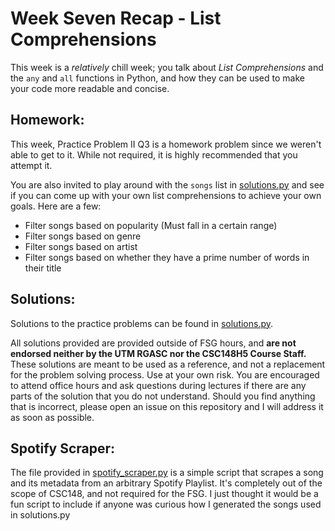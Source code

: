 # Week Seven Recap - List Comprehensions 

This week is a *relatively* chill week; you talk about *List Comprehensions* and the `any` and `all` functions in Python, and how they can be used to make your code more readable and concise. 

## Homework:
This week, Practice Problem II Q3 is a homework problem since we weren't able to get to it. While not required, it is highly recommended that you attempt it.

You are also invited to play around with the `songs` list in [solutions.py](solutions.py) and see if you can come up with your own list comprehensions to achieve your own goals. Here are a few:

- Filter songs based on popularity (Must fall in a certain range)
- Filter songs based on genre
- Filter songs based on artist
- Filter songs based on whether they have a prime number of words in their title

## Solutions: 
Solutions to the practice problems can be found in [solutions.py](solutions.py).

All solutions provided are provided outside of FSG hours, and **are not endorsed neither by the UTM RGASC nor the CSC148H5 Course Staff.** These solutions are meant to be used as a reference, and not a replacement for the problem solving process. Use at your own risk. You are encouraged to attend office hours and ask questions during lectures if there are any parts of the solution that you do not understand. Should you find anything that is incorrect, please open an issue on this repository and I will address it as soon as possible.

## Spotify Scraper:
The file provided in [spotify_scraper.py](spotify_scraper.py) is a simple script that scrapes a song and its metadata from an arbitrary Spotify Playlist. It's completely out of the scope of CSC148, and not required for the FSG. I just thought it would be a fun script to include if anyone was curious how I generated the songs used in solutions.py 